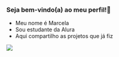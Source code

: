 ### Seja bem-vindo(a) ao meu perfil!💙

- Meu nome é Marcela
- Sou estudante da Alura
- Aqui compartilho as projetos que já fiz

![](https://media1.tenor.com/m/8BQPyRAxz80AAAAC/technology-sucks.gif)



  
